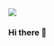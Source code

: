 <img src="https://capsule-render.vercel.app/api?type=waving&color=0:feac5e,50:c779d0,100:4bc0c8&height=180&section=header&text=Yim%20Tae%20Gyoung&fontSize=50&fontAlignY=36&fontColor=ffffff" />


### Hi there 👋

<!--
**YimFun9/YimFun9** is a ✨ _special_ ✨ repository because its `README.md` (this file) appears on your GitHub profile.

Here are some ideas to get you started:

- 🔭 I’m currently working on ...
- 🌱 I’m currently learning ...
- 👯 I’m looking to collaborate on ...
- 🤔 I’m looking for help with ...
- 💬 Ask me about ...
- 📫 How to reach me: ...
- 😄 Pronouns: ...
- ⚡ Fun fact: ...
-->
